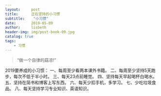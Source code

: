 ```yaml
---
layout:     post
title:      正在坚持的小习惯
subtitle:    "小习惯"
date:       2019-05-09
author:     lisbeth
header-img: img/post-book-09.jpg
catalog: true
tags:
    - 习惯
---
```


> “做一个自律的菇凉!”

2019要养成的小习惯：
一、每周至少看两本课外书籍。
二、每周至少坚持5天跑步，每次不低于半小时。
三、每天23点前睡觉。
四、坚持每天早起喝杯白喝水。
五、坚持在简书和博客上写东西。
六、每天少扣手机，多学习。
七、少吃垃圾食品。
八、每天坚持学习专业知识、英语知识。

